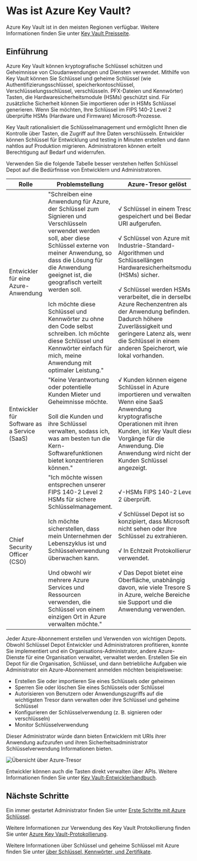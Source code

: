 <properties
    pageTitle="Was ist Azure Key Vault? | Microsoft Azure"
    description="Azure Key Vault können kryptografische Schlüssel schützen und Geheimnisse von Cloudanwendungen und Diensten verwendet. Mithilfe von Azure Key Vault können Kunden Schlüssel und geheime Schlüssel (wie Authentifizierungsschlüssel, speicherkontoschlüssel, Verschlüsselungsschlüssel, verschlüsselt. PFX-Dateien und Kennwörter) Tasten, die Hardwaresicherheitsmodule (HSMs) geschützt sind."
    services="key-vault"
    documentationCenter=""
    authors="cabailey"
    manager="mbaldwin"
    tags="azure-resource-manager"/>

<tags
    ms.service="key-vault"
    ms.workload="identity"
    ms.tgt_pltfrm="na"
    ms.devlang="na"
    ms.topic="get-started-article"
    ms.date="10/10/2016"
    ms.author="cabailey"/>



# <a name="what-is-azure-key-vault"></a>Was ist Azure Key Vault?

Azure Key Vault ist in den meisten Regionen verfügbar. Weitere Informationen finden Sie unter [Key Vault Preisseite](https://azure.microsoft.com/pricing/details/key-vault/).

## <a name="introduction"></a>Einführung

Azure Key Vault können kryptografische Schlüssel schützen und Geheimnisse von Cloudanwendungen und Diensten verwendet. Mithilfe von Key Vault können Sie Schlüssel und geheime Schlüssel (wie Authentifizierungsschlüssel, speicherkontoschlüssel, Verschlüsselungsschlüssel, verschlüsseln. PFX-Dateien und Kennwörter) Tasten, die Hardwaresicherheitsmodule (HSMs) geschützt sind. Für zusätzliche Sicherheit können Sie importieren oder in HSMs Schlüssel generieren. Wenn Sie möchten, Ihre Schlüssel im FIPS 140-2 Level 2 überprüfte HSMs (Hardware und Firmware) Microsoft-Prozesse.  

Key Vault rationalisiert die Schlüsselmanagement und ermöglicht Ihnen die Kontrolle über Tasten, die Zugriff auf Ihre Daten verschlüsseln. Entwickler können Schlüssel für Entwicklung und testing in Minuten erstellen und dann nahtlos auf Produktion migrieren. Administratoren können erteilt Berechtigung auf Bedarf und widerrufen.

Verwenden Sie die folgende Tabelle besser verstehen helfen Schlüssel Depot auf die Bedürfnisse von Entwicklern und Administratoren.





| Rolle        | Problemstellung           | Azure-Tresor gelöst  |
| ------------- |-------------|-----|
| Entwickler für eine Azure-Anwendung      | "Schreiben eine Anwendung für Azure, der Schlüssel zum Signieren und Verschlüsseln verwendet werden soll, aber diese Schlüssel externe von meiner Anwendung, so dass die Lösung für die Anwendung geeignet ist, die geografisch verteilt werden soll. <br/><br/>Ich möchte diese Schlüssel und Kennwörter zu ohne den Code selbst schreiben. Ich möchte diese Schlüssel und Kennwörter einfach für mich, meine Anwendung mit optimaler Leistung." | √ Schlüssel in einem Tresor gespeichert und bei Bedarf URI aufgerufen.<br/><br/> √ Schlüssel von Azure mit Industrie-Standard-Algorithmen und Schlüssellängen Hardwaresicherheitsmodule (HSMs) sicher.<br/><br/> √ Schlüssel werden HSMs verarbeitet, die in derselben Azure Rechenzentren als der Anwendung befinden. Dadurch höhere Zuverlässigkeit und geringere Latenz als, wenn die Schlüssel in einem anderen Speicherort, wie lokal vorhanden.|
| Entwickler für Software as a Service (SaaS)      |"Keine Verantwortung oder potentielle Kunden Mieter und Geheimnisse möchte. <br/><br/>Soll die Kunden und ihre Schlüssel verwalten, sodass ich, was am besten tun die Kern-Softwarefunktionen bietet konzentrieren können." | √ Kunden können eigene Schlüssel in Azure importieren und verwalten. Wenn eine SaaS Anwendung kryptografische Operationen mit ihren Kunden, ist Key Vault diese Vorgänge für die Anwendung. Die Anwendung wird nicht der Kunden Schlüssel angezeigt.|
| Chief Security Officer (CSO) | "Ich möchte wissen entsprechen unserer FIPS 140-2 Level 2 HSMs für sichere Schlüsselmanagement. <br/><br/>Ich möchte sicherstellen, dass mein Unternehmen der Lebenszyklus ist und Schlüsselverwendung überwachen kann. <br/><br/>Und obwohl wir mehrere Azure Services und Ressourcen verwenden, die Schlüssel von einem einzigen Ort in Azure verwalten möchte."     |√-HSMs FIPS 140-2 Level 2 überprüft.<br/><br/>√ Schlüssel Depot ist so konzipiert, dass Microsoft nicht sehen oder Ihre Schlüssel zu extrahieren.<br/><br/>√ In Echtzeit Protokollierung verwendet.<br/><br/>√ Das Depot bietet eine Oberfläche, unabhängig davon, wie viele Tresore Sie in Azure, welche Bereiche sie Support und die Anwendung verwenden. |


Jeder Azure-Abonnement erstellen und Verwenden von wichtigen Depots. Obwohl Schlüssel Depot Entwickler und Administratoren profitieren, konnte Sie implementiert und ein Organisations-Administrator, andere Azure-Dienste für eine Organisation verwaltet, verwaltet werden. Erstellen Sie ein Depot für die Organisation, Schlüssel, und dann betriebliche Aufgaben wie Administrator ein Azure-Abonnement anmelden möchten beispielsweise:

+ Erstellen Sie oder importieren Sie eines Schlüssels oder geheimen
+ Sperren Sie oder löschen Sie eines Schlüssels oder Schlüssel
+ Autorisieren von Benutzern oder Anwendungszugriffs auf die wichtigsten Tresor dann verwalten oder ihre Schlüssel und geheime Schlüssel
+ Konfigurieren der Schlüsselverwendung (z. B. signieren oder verschlüsseln)
+ Monitor Schlüsselverwendung

Dieser Administrator würde dann bieten Entwicklern mit URIs ihrer Anwendung aufzurufen und ihren Sicherheitsadministrator Schlüsselverwendung Informationen bieten. 

   ![Übersicht über Azure-Tresor][1]

Entwickler können auch die Tasten direkt verwalten über APIs. Weitere Informationen finden Sie unter [Key Vault-Entwicklerhandbuch](key-vault-developers-guide.md).

## <a name="next-steps"></a>Nächste Schritte

Ein immer gestartet Administrator finden Sie unter [Erste Schritte mit Azure Schlüssel](key-vault-get-started.md).

Weitere Informationen zur Verwendung des Key Vault Protokollierung finden Sie unter [Azure Key Vault-Protokollierung](key-vault-logging.md).

Weitere Informationen über Schlüssel und geheime Schlüssel mit Azure finden Sie unter [über Schlüssel, Kennwörter, und Zertifikate](https://msdn.microsoft.com/library/azure/dn903623\(v=azure.1\).aspx).


<!--Image references-->
[1]: ./media/key-vault-whatis/AzureKeyVault_overview.png

